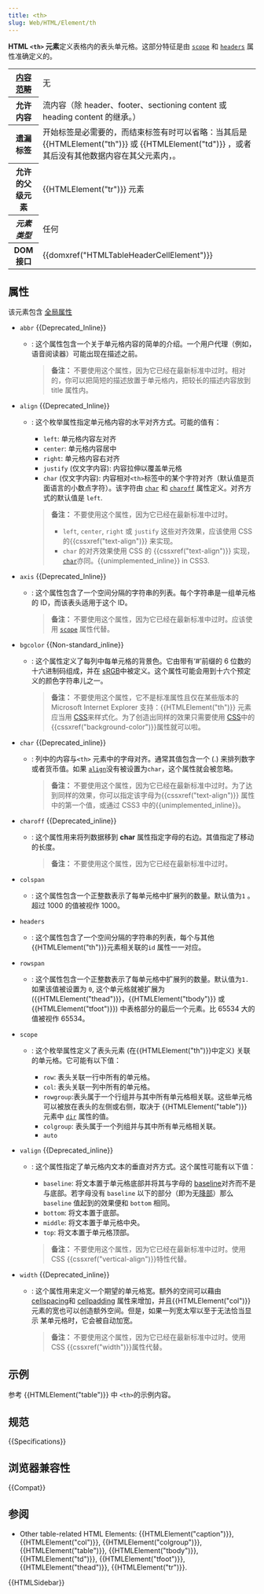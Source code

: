 ```yaml
---
title: <th>
slug: Web/HTML/Element/th
---
```


**HTML `<th>` 元素**定义表格内的表头单元格。这部分特征是由 [`scope`](/zh-CN/docs/Web/HTML/Element/th#scope) 和 [`headers`](/zh-CN/docs/Web/HTML/Element/th#headers) 属性准确定义的。

<table class="properties">
 <tbody>
  <tr>
   <th scope="row"><a href="/zh-CN/docs/HTML/Content_categories">内容范畴</a></th>
   <td>无</td>
  </tr>
  <tr>
   <th scope="row">允许内容</th>
   <td>
    <div class="content-models">
    <div id="table-mdls">流内容（除 header、footer、sectioning content 或 heading content 的继承。）</div>
    </div>
   </td>
  </tr>
  <tr>
   <th scope="row">遗漏标签</th>
   <td>开始标签是必需要的，而结束标签有时可以省略：当其后是{{HTMLElement("th")}} 或 {{HTMLElement("td")}} ，或者其后没有其他数据内容在其父元素内，。</td>
  </tr>
  <tr>
   <th scope="row">允许的父级元素</th>
   <td> {{HTMLElement("tr")}} 元素</td>
  </tr>
  <tr>
   <th scope="row"><dfn>元素类型</dfn></th>
   <td>任何</td>
  </tr>
  <tr>
   <th scope="row">DOM 接口</th>
   <td>{{domxref("HTMLTableHeaderCellElement")}}</td>
  </tr>
 </tbody>
</table>

## 属性

该元素包含 [全局属性](/zh-CN/docs/Web/HTML/Global_attributes)

- `abbr` {{Deprecated_Inline}}

  - : 这个属性包含一个关于单元格内容的简单的介绍。一个用户代理（例如，语音阅读器）可能出现在描述之前。

    > **备注：** 不要使用这个属性，因为它已经在最新标准中过时。相对的，你可以把简短的描述放置于单元格内，把较长的描述内容放到 title 属性内。

- `align` {{Deprecated_Inline}}

  - : 这个枚举属性指定单元格内容的水平对齐方式。可能的值有：

    - `left`: 单元格内容左对齐
    - `center`: 单元格内容居中
    - `right`: 单元格内容右对齐
    - `justify` (仅文字内容): 内容拉伸以覆盖单元格
    - `char` (仅文字内容): 内容相对`<th>`标签中的某个字符对齐（默认值是页面语言的小数点字符）。该字符由 [`char`](/zh-CN/docs/Web/HTML/Element/th#char) 和 [`charoff`](/zh-CN/docs/Web/HTML/Element/th#charoff) 属性定义。对齐方式的默认值是 `left`.

    > **备注：** 不要使用这个属性，因为它已经在最新标准中过时。
    >
    > - `left`, `center`, `right` 或 `justify` 这些对齐效果，应该使用 CSS 的{{cssxref("text-align")}} 来实现。
    > - `char` 的对齐效果使用 CSS 的 {{cssxref("text-align")}} 实现， [`char`](/zh-CN/docs/Web/HTML/Element/th#char)亦同。{{unimplemented_inline}} in CSS3.

- `axis` {{Deprecated_Inline}}

  - : 这个属性包含了一个空间分隔的字符串的列表。每个字符串是一组单元格的 ID，而该表头适用于这个 ID。

    > **备注：** 不要使用这个属性，因为它已经在最新标准中过时。应该使用 [`scope`](/zh-CN/docs/Web/HTML/Element/th#scope) 属性代替。

- `bgcolor` {{Non-standard_inline}}

  - : 这个属性定义了每列中每单元格的背景色。它由带有‘#’前缀的 6 位数的十六进制码组成，并在 [sRGB](https://www.w3.org/Graphics/Color/sRGB)中被定义。这个属性可能会用到十六个预定义的颜色字符串儿之一。

    > **备注：** 不要使用这个属性，它不是标准属性且仅在某些版本的 Microsoft Internet Explorer 支持：{{HTMLElement("th")}} 元素应当用 [CSS](/zh-CN/docs/CSS)来样式化。为了创造出同样的效果只需要使用 [CSS](/zh-CN/docs/CSS)中的{{cssxref("background-color")}}属性就可以啦。

- `char` {{Deprecated_inline}}

  - : 列中的内容与`<th>` 元素中的字母对齐。通常其值包含一个 (.) 来排列数字或者货币值。如果 [`align`](/zh-CN/docs/Web/HTML/Element/th#align)没有被设置为`char`，这个属性就会被忽略。

    > **备注：** 不要使用这个属性，因为它已经在最新标准中过时。为了达到同样的效果，你可以指定该字母为{{cssxref("text-align")}} 属性中的第一个值，或通过 CSS3 中的{{unimplemented_inline}}。

- `charoff` {{Deprecated_inline}}

  - : 这个属性用来将列数据移到 **char** 属性指定字母的右边。其值指定了移动的长度。

    > **备注：** 不要使用这个属性，因为它已经在最新标准中过时。

- `colspan`
  - : 这个属性包含一个正整数表示了每单元格中扩展列的数量。默认值为`1` 。超过 1000 的值被视作 1000。
- `headers`
  - : 这个属性包含了一个空间分隔的字符串的列表，每个与其他{{HTMLElement("th")}}元素相关联的`id` 属性一一对应。
- `rowspan`
  - : 这个属性包含一个正整数表示了每单元格中扩展列的数量。默认值为`1.` 如果该值被设置为 `0`, 这个单元格就被扩展为 ({{HTMLElement("thead")}}，{{HTMLElement("tbody")}} 或{{HTMLElement("tfoot")}}) 中表格部分的最后一个元素。比 65534 大的值被视作 65534。
- `scope`

  - : 这个枚举属性定义了表头元素 (在{{HTMLElement("th")}}中定义) 关联的单元格。它可能有以下值：

    - `row`: 表头关联一行中所有的单元格。
    - `col`: 表头关联一列中所有的单元格。
    - `rowgroup`:表头属于一个行组并与其中所有单元格相关联。这些单元格可以被放在表头的左侧或右侧，取决于 {{HTMLElement("table")}} 元素中 [`dir`](/zh-CN/docs/Web/HTML/Global_attributes/dir) 属性的值。
    - `colgroup`: 表头属于一个列组并与其中所有单元格相关联。
    - `auto`

- `valign` {{Deprecated_inline}}

  - : 这个属性指定了单元格内文本的垂直对齐方式。这个属性可能有以下值：

    - `baseline`: 将文本置于单元格底部并将其与字母的 [baseline](https://en.wikipedia.org/wiki/Baseline_%28typography%29)对齐而不是与底部。若字母没有 `baseline` 以下的部分（即为无[降部](https://www.wikiwand.com/zh/%E9%99%8D%E9%83%A8)）那么 `baseline` 值起到的效果便和 `bottom` 相同。
    - `bottom`: 将文本置于底部。
    - `middle`: 将文本置于单元格中央。
    - `top`: 将文本置于单元格顶部。

    > **备注：** 不要使用这个属性，因为它已经在最新标准中过时。使用 CSS {{cssxref("vertical-align")}}特性代替。

- `width` {{Deprecated_inline}}

  - : 这个属性用来定义一个期望的单元格宽。额外的空间可以藉由 [cellspacing](/zh-CN/docs/Web/API/HTMLTableElement/cellSpacing)和 [cellpadding](/zh-CN/docs/Web/API/HTMLTableElement/cellPadding) 属性来增加，并且{{HTMLElement("col")}}元素的宽也可以创造额外空间。但是，如果一列宽太窄以至于无法恰当显示 某单元格时，它会被自动加宽。

    > **备注：** 不要使用这个属性，因为它已经在最新标准中过时。使用 CSS {{cssxref("width")}}属性代替。

## 示例

参考 {{HTMLElement("table")}} 中 `<th>`的示例内容。

## 规范

{{Specifications}}

## 浏览器兼容性

{{Compat}}

## 参阅

- Other table-related HTML Elements: {{HTMLElement("caption")}}, {{HTMLElement("col")}}, {{HTMLElement("colgroup")}}, {{HTMLElement("table")}}, {{HTMLElement("tbody")}}, {{HTMLElement("td")}}, {{HTMLElement("tfoot")}}, {{HTMLElement("thead")}}, {{HTMLElement("tr")}}.

{{HTMLSidebar}}
